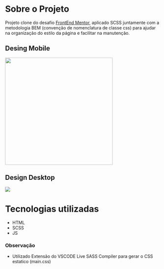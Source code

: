 # Sobre o Projeto
Projeto clone do desafio [FrontEnd Mentor](https://www.frontendmentor.io/challenges/clipboard-landing-page-5cc9bccd6c4c91111378ecb9), aplicado SCSS juntamente com a metodologia BEM (convenção de nomenclatura de classe css) para ajudar na organização do estilo da página e facilitar na manutenção.

## Desing Mobile	
<img src="frontend/assets/design_mobile.png" width="350">

## Design Desktop
![](frontend/assets/design_desktop.png)

# Tecnologias utilizadas
* HTML
* SCSS
* JS

### Observação
* Utilizado Extensão do VSCODE Live SASS Compiler para gerar o CSS estatico (main.css)
